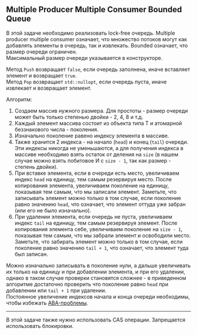 ## Multiple Producer Multiple Consumer Bounded Queue

В этой задаче необходимо реализовать lock-free очередь. Multiple producer multiple consumer означает, что множество потоков могут как добавлять элементы в очередь, так и извлекать. Bounded означает, что размер очереди ограничен.  
Максимальный размер очереди указывается в конструкторе.

Метод `Push` возвращает `false`, если очередь заполнена, иначе вставляет элемент и возвращает `true`.  
Метод `Pop` возвращает `std::nullopt`, если очередь пуста, иначе извлекает и возвращает элемент.

Алгоритм:
1. Создаем массив нужного размера. Для простоты - размер очереди может быть только степенью двойки - 2, 4, 8 и т.д.
2. Каждый элемент массива состоит из объекта типа T и атомарной беззнакового числа - поколения.
3. Изначально поколение равено индексу элемента в массиве.
4. Также хранится 2 индекса - на начало (`head`) и конец (`tail`) очереди. Эти индексы никогда не уменьшаются, а для получения индекса в массиве необходимо взять остаток от деления на `size` (в нашем случае можно взять побитовое И с `size - 1`, так как размер - степень двойки).
5. При вставке элемента, если в очереди есть место, увеличиваем индекс `head` на единицу, тем самым резервируя место. После копирования элемента, увеличиваем поколение на единицу, показывая тем самым, что мы записали элемент. Заметьте, что записывать элемент можно только в том случае, если поколение равно значению `head`, что означает, что элемент оттуда уже забран (или его не было изначально).
6. При удалении элемента, если очередь не пуста,  увеличиваем индекс `tail` на единицу, тем самым резервируя элемент. После копирования элемента себе, увеличиваем поколение на `size - 1`, показывая тем самым, что мы забрали элемент и освободили место. Заметьте, что забирать элемент можно только в том случае, если поколение равно значению `tail + 1`, что означает, что элемент туда был записан.

Можно изначально записывать в поколение нули, а дальше увеличивать их только на единицу и при добавлении элемента, и при его удалении, однако в таком случае проверки становятся сложнее - в приведенном алгоритме достаточно проверить что поколение равно `head` при добавлении или `tail + 1` при удалении.  
Постоянное увеличение индексов начала и конца очереди необходимы, чтобы избежать [ABA-проблемы](https://en.wikipedia.org/wiki/ABA_problem).

---

В этой задаче также нужно использовать CAS операции. Запрещается использовать блокировки.
